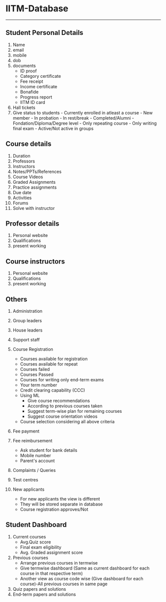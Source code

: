 # IITM-Database
***
## Student Personal Details
1. Name
2. email
3. mobile
4. dob
5. documents
    - ID proof
    - Category certificate
    - Fee receipt
    - Income certificate
    - Bonafide
    - Progress report
    - IITM ID card
6. Hall tickets
7. Give status to students
        - Currently enrolled in atleast a course
        - New member
        - In probation
        - In rest/break
        - Completed/Alumni
        - Fondation/Diploma/Degree level
        - Only repeating course
        - Only writing final exam
        - Active/Not active in groups

## Course details
1. Duration
2. Professors
3. Instructors
4. Notes/PPTs/References
5. Course Videos
6. Graded Assignments
7. Practice assignments
8. Due date
9. Activities
10. Forums
11. Solve with instructor


## Professor details
1. Personal website
2. Qualifications
3. present working


## Course instructors
1. Personal website
2. Qualifications
3. present working


## Others
1. Administration
2. Group leaders
3. House leaders
4. Support staff
5. Course Registration
    - Courses available for registration
    - Courses available for repeat
    - Courses failed
    - Courses Passed
    - Courses for writing only end-term exams
    - Your term number
    - Credit clearing capability (CCC)
    - Using ML
        - Give course recommendations
        - According to previous courses taken
        - Suggest term-wise plan for remaining courses
        - Suggest course orientation videos
    - Course selection considering all above criteria

6. Fee payment
7. Fee reimbursement
    - Ask student for bank details
    - Mobile number
    - Parent's account
8. Complaints / Queries
9. Test centres
10. New applicants
    - For new applicants the view is different
    - They will be stored separate in database
    -  Course registration approves/Not

## Student Dashboard
1. Current courses
    - Avg.Quiz score
    - Final exam eligibility
    - Avg. Graded assignment score
2. Previous courses
    - Arrange previous courses in termwise
    - Give termwise dashboard (Same as current dashboard for each course in that respective term)
    - Another view as course code wise (Give dashboard for each course)-All previous courses in same page
3. Quiz papers and solutions
4. End-term papers and solutions
